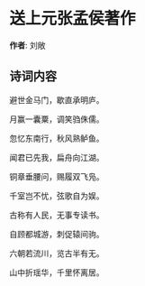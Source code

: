 # 送上元张孟侯著作

**作者**: 刘敞

## 诗词内容

避世金马门，歇直承明庐。

月赢一囊粟，调笑驺侏儒。

忽忆东南行，秋风熟鲈鱼。

闻君已先我，扁舟向江湖。

铜章垂腰问，赐履双飞凫。

千室岂不忧，弦歌自为娱。

古称有人民，无事专读书。

自顾都城游，刺促辕间驹。

六朝若流川，览古半有无。

山中折瑶华，千里怀离居。

